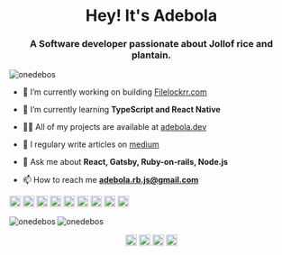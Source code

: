 <h1 align="center">Hey! It's Adebola</h1>
<h3 align="center">A Software developer passionate about Jollof rice and plantain.</h3>

<p align="left"> <img src="https://komarev.com/ghpvc/?username=onedebos" alt="onedebos" /> </p>

- 🔭 I’m currently working on building [Filelockrr.com](https://filelockrr.com)

- 🌱 I’m currently learning **TypeScript and React Native**

- 👨‍💻 All of my projects are available at [adebola.dev](https://adebola.dev)

- 📝 I regulary write articles on [medium](https://medium.com/@adebola.niran)

- 💬 Ask me about **React, Gatsby, Ruby-on-rails, Node.js**

- 📫 How to reach me **adebola.rb.js@gmail.com**

<p align="left"><img src="https://devicons.github.io/devicon/devicon.git/icons/react/react-original-wordmark.svg" alt="react" width="20" height="20"/> <img src="https://devicons.github.io/devicon/devicon.git/icons/javascript/javascript-original.svg" alt="javascript" width="20" height="20"/> <img src="https://devicons.github.io/devicon/devicon.git/icons/typescript/typescript-original.svg" alt="typescript" width="20" height="20"/> <img src="https://devicons.github.io/devicon/devicon.git/icons/mongodb/mongodb-original-wordmark.svg" alt="mongodb" width="20" height="20"/> <img src="https://devicons.github.io/devicon/devicon.git/icons/mysql/mysql-original-wordmark.svg" alt="mysql" width="20" height="20"/> <img src="https://devicons.github.io/devicon/devicon.git/icons/rails/rails-original-wordmark.svg" alt="rails" width="20" height="20"/> <img src="https://devicons.github.io/devicon/devicon.git/icons/redux/redux-original.svg" alt="redux" width="20" height="20"/> <img src="https://devicons.github.io/devicon/devicon.git/icons/webpack/webpack-original.svg" alt="webpack" width="20" height="20"/> <img src="https://devicons.github.io/devicon/devicon.git/icons/express/express-original-wordmark.svg" alt="express" width="20" height="20"/></p><img align="left" src="https://github-readme-stats.vercel.app/api/top-langs/?username=onedebos&layout=compact&hide=html" alt="onedebos" />

<img align="center" src="https://github-readme-stats.vercel.app/api?username=onedebos&show_icons=true" alt="onedebos" />

<p align="center">
<a href="https://dev.to/@debosthefirst" target="blank"><img align="center" src="https://cdn.jsdelivr.net/npm/simple-icons@3.0.1/icons/dev-dot-to.svg" alt="@debosthefirst" height="20" width="20" /></a>
<a href="https://twitter.com/debosthefirst" target="blank"><img align="center" src="https://cdn.jsdelivr.net/npm/simple-icons@3.0.1/icons/twitter.svg" alt="debosthefirst" height="20" width="20" /></a>
<a href="https://linkedin.com/in/adebola-niran" target="blank"><img align="center" src="https://cdn.jsdelivr.net/npm/simple-icons@3.0.1/icons/linkedin.svg" alt="adebola-niran" height="20" width="20" /></a>
<a href="https://medium.com/@adebola.niran" target="blank"><img align="center" src="https://cdn.jsdelivr.net/npm/simple-icons@3.0.1/icons/medium.svg" alt="@adebola.niran" height="20" width="20" /></a>
</p>

